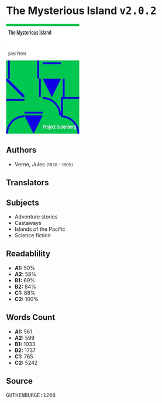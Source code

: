 # The Mysterious Island <kbd>v2.0.2</kbd>

![](./cover.medium.jpg "")

## Authors


 - Verne, Jules <small>(1828 - 1905)</small>

## Translators



## Subjects


 - Adventure stories
 - Castaways
 - Islands of the Pacific
 - Science fiction

## Readablility


 - **A1:** 50%
 - **A2:** 58%
 - **B1:** 69%
 - **B2:** 84%
 - **C1:** 88%
 - **C2:** 100%

## Words Count


 - **A1:** 561
 - **A2:** 599
 - **B1:** 1033
 - **B2:** 1737
 - **C1:** 765
 - **C2:** 5242

## Source


<kbd>GUTHENBURGE:1268</kbd>
